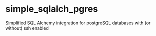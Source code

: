 # simple_sqlalch_pgres
Simplified SQL Alchemy integration for postgreSQL databases with (or without) ssh enabled

